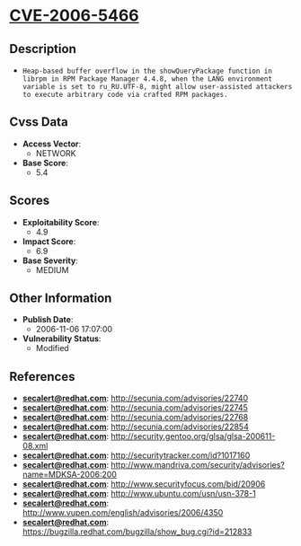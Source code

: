 
# [CVE-2006-5466](http://secunia.com/advisories/22740)

## Description

- `Heap-based buffer overflow in the showQueryPackage function in librpm in RPM Package Manager 4.4.8, when the LANG environment variable is set to ru_RU.UTF-8, might allow user-assisted attackers to execute arbitrary code via crafted RPM packages.`

## Cvss Data

- **Access Vector**:
  - NETWORK
- **Base Score**:
  - 5.4

## Scores

- **Exploitability Score**:
  - 4.9
- **Impact Score**:
  - 6.9
- **Base Severity**:
  - MEDIUM

## Other Information

- **Publish Date**:
  - 2006-11-06 17:07:00
- **Vulnerability Status**:
  - Modified

## References

- **secalert@redhat.com**: http://secunia.com/advisories/22740
- **secalert@redhat.com**: http://secunia.com/advisories/22745
- **secalert@redhat.com**: http://secunia.com/advisories/22768
- **secalert@redhat.com**: http://secunia.com/advisories/22854
- **secalert@redhat.com**: http://security.gentoo.org/glsa/glsa-200611-08.xml
- **secalert@redhat.com**: http://securitytracker.com/id?1017160
- **secalert@redhat.com**: http://www.mandriva.com/security/advisories?name=MDKSA-2006:200
- **secalert@redhat.com**: http://www.securityfocus.com/bid/20906
- **secalert@redhat.com**: http://www.ubuntu.com/usn/usn-378-1
- **secalert@redhat.com**: http://www.vupen.com/english/advisories/2006/4350
- **secalert@redhat.com**: https://bugzilla.redhat.com/bugzilla/show_bug.cgi?id=212833
